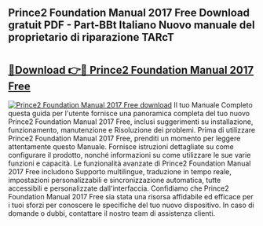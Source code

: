 ## Prince2 Foundation Manual 2017 Free Download gratuit PDF - Part-BBt Italiano Nuovo manuale del proprietario di riparazione TARcT

# <h2><a href="http://dfee1fm.blite.top/?on=Prince2+Foundation+Manual+2017+Free">🔗Download 👉🔴 Prince2 Foundation Manual 2017 Free</a></h2>

[![Prince2 Foundation Manual 2017 Free download](https://i.imgur.com/lujVjoI.png)](http://dfee1fm.blite.top/?on=Prince2+Foundation+Manual+2017+Free)
Il tuo Manuale Completo questa guida per l'utente fornisce una panoramica completa del tuo nuovo Prince2 Foundation Manual 2017 Free, inclusi suggerimenti su installazione, funzionamento, manutenzione e Risoluzione dei problemi. Prima di utilizzare Prince2 Foundation Manual 2017 Free, prenditi un momento per leggere attentamente questo Manuale. Fornisce istruzioni dettagliate su come configurare il prodotto, nonché informazioni su come utilizzare le sue varie funzioni e capacità. Le funzionalità avanzate di Prince2 Foundation Manual 2017 Free includono Supporto multilingue, traduzione in tempo reale, impostazioni personalizzabili e sincronizzazione automatica, tutte accessibili e personalizzate dall'interfaccia. Confidiamo che Prince2 Foundation Manual 2017 Free sia stata una risorsa affidabile ed efficace per i tuoi sforzi per conoscere le specifiche del tuo nuovo dispositivo. In caso di domande o dubbi, contattare il nostro team di assistenza clienti.
